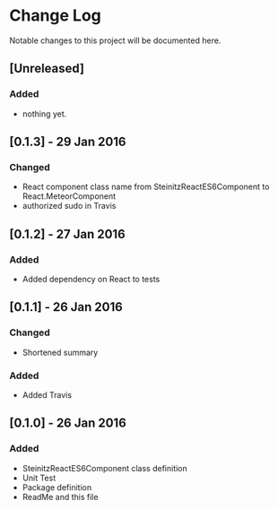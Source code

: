 # Change Log
Notable changes to this project will be documented here.

## [Unreleased]
### Added
- nothing yet.

## [0.1.3] - 29 Jan 2016
### Changed
- React component class name from SteinitzReactES6Component to React.MeteorComponent
- authorized sudo in Travis

## [0.1.2] - 27 Jan 2016
### Added
- Added dependency on React to tests

## [0.1.1] - 26 Jan 2016

### Changed
- Shortened summary
### Added
- Added Travis

## [0.1.0] - 26 Jan 2016
### Added
- SteinitzReactES6Component class definition
- Unit Test
- Package definition
- ReadMe and this file
